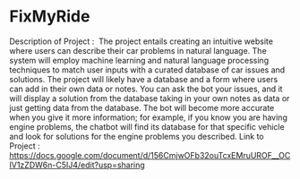 # FixMyRide
Description of Project : 
The project entails creating an intuitive website where users can describe their car problems in natural language. The system will employ machine learning and natural language processing techniques to match user inputs with a curated database of car issues and solutions. The project will likely have a database and a form where users can add in their own data or notes. You can ask the bot your issues, and it will display a solution from the database taking in your own notes as data or just getting data from the database. The bot will become more accurate when you give it more information; for example, if you know you are having engine problems, the chatbot will find its database for that specific vehicle and look for solutions for the engine problems you described.
Link to Project : https://docs.google.com/document/d/156CmjwOFb32ouTcxEMruUROF__OCIV1zZDW6n-C5IJ4/edit?usp=sharing
